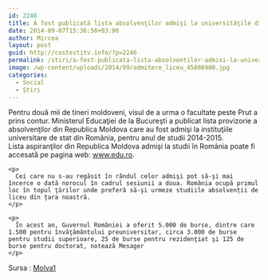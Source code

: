 ```yaml
---
id: 2246
title: A fost publicată lista absolvenţilor admişi la universităţile din România
date: 2014-09-07T15:36:58+03:00
author: Mircea
layout: post
guid: http://costestitv.info/?p=2246
permalink: /stiri/a-fost-publicata-lista-absolventilor-admisi-la-universitatile-din-romania-citeste-mai-mult-a-fost-publicata-lista-absolventilor-admisi-la-universitatile-din-romania/
image: /wp-content/uploads/2014/09/admitere_liceu_45086900.jpg
categories:
  - Social
  - Știri
---
```

<div class="lbr_2d lpad20">
  <span class="c2d size14">Pentru două mii de tineri moldoveni, visul de a urma o facultate peste Prut a prins contur. Ministerul Educaţiei de la Bucureşti a publicat lista provizorie a absolvenţilor din Republica Moldova care au fost admişi la instituţiile universitare de stat din România, pentru anul de studii 2014-2015.</span>
</div>

<!--more-->

<div class="bpad10 tpad20">
  <div id="txtBlock" class="size14">
    Lista aspiranţilor din Republica Moldova admişi la studii în România poate fi accesată pe pagina web: <a href="http://www.edu.ro/">www.edu.ro</a>.</p> 
    
    <p>
      Cei care nu s-au regăsit în rândul celor admişi pot să-şi mai încerce o dată norocul în cadrul sesiunii a doua. România ocupă primul loc în topul ţărilor unde preferă să-şi urmeze studiile absolvenții de liceu din țara noastră.
    </p>
    
    <p>
      În acest an, Guvernul României a oferit 5.000 de burse, dintre care 1.500 pentru învăţământului preuniversitar, circa 3.000 de burse pentru studii superioare, 25 de burse pentru rezidenţiat şi 125 de burse pentru doctorat, notează Mesager
    </p>
  </div>
</div>

Sursa : <a href="http://trm.md" target="_blank">Molva1</a>